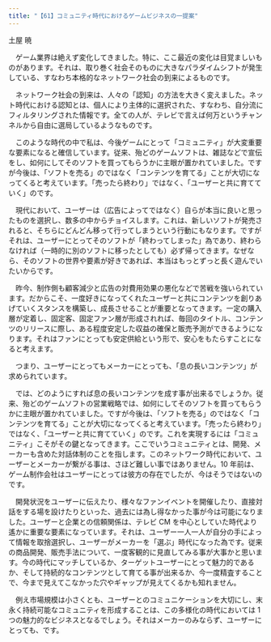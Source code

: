 ```yaml
---
title: "【61】コミュニティ時代におけるゲームビジネスの一提案"
---
```



土屋 暁


　ゲーム業界は絶えず変化してきました。特に、ここ最近の変化は目覚ましいものがあります。それは、取り巻く社会そのものに大きなパラダイムシフトが発生している、すなわち本格的なネットワーク社会の到来によるものです。

　ネットワーク社会の到来は、人々の「認知」の方法を大きく変えました。ネット時代における認知とは、個人により主体的に選択された、すなわち、自分流にフィルタリングされた情報です。全ての人が、テレビで言えば何万というチャンネルから自由に選局しているようなものです。

　このような時代の中で私は、今後ゲームにとって「コミュニティ」が大変重要な要素になると確信しています。従来、殆どのゲームソフトは、雑誌などで宣伝をし、如何にしてそのソフトを買ってもらうかに主眼が置かれていました。ですが今後は、「ソフトを売る」のではなく「コンテンツを育てる」ことが大切になってくると考えています。「売ったら終わり」ではなく、「ユーザーと共に育てていく」のです。

　現代において、ユーザーは（広告によってではなく）自らが本当に良いと思ったものを選択し、数多の中からチョイスします。これは、新しいソフトが発売されると、そちらにどんどん移って行ってしまうという行動にもなります。ですがそれは、ユーザーにとってそのソフトが「終わってしまった」為であり、終わらなければ（一時的に別のソフトに移ったとしても）必ず帰ってきます。なぜなら、そのソフトの世界や要素が好きであれば、本当はもっとずっと長く遊んでいたいからです。

　昨今、制作側も顧客減少と広告の対費用効果の悪化などで苦戦を強いられています。だからこそ、一度好きになってくれたユーザーと共にコンテンツを創りあげていくスタンスを構築し、成長させることが重要となってきます。一定の購入層が定着し、固定客、固定ファン層が形成されれば、毎回のタイトル、コンテンツのリリースに際し、ある程度安定した収益の確保と販売予測ができるようになります。それはファンにとっても安定供給という形で、安心をもたらすことになると考えます。

　つまり、ユーザーにとってもメーカーにとっても、「息の長いコンテンツ」が求められています。

　では、どのようにすれば息の長いコンテンツを成す事が出来るでしょうか。従来、殆どのゲームソフトの営業戦略では、如何にしてそのソフトを買ってもらうかに主眼が置かれていました。ですが今後は、「ソフトを売る」のではなく「コンテンツを育てる」ことが大切になってくると考えています。「売ったら終わり」ではなく、「ユーザーと共に育てていく」のです。これを実現するには「コミュニティ」こそがその鍵となってきます。ここでいうコミュニティとは、開発、メーカーも含めた対話体制のことを指します。このネットワーク時代において、ユーザーとメーカーが繋がる事は、さほど難しい事ではありません。10 年前は、ゲーム制作会社はユーザーにとっては彼方の存在でしたが、今はそうではないのです。

　開発状況をユーザーに伝えたり、様々なファンイベントを開催したり、直接対話をする場を設けたりといった、過去には為し得なかった事が今は可能になりました。ユーザーと企業との信頼関係は、テレビ CM を中心としていた時代より遙かに重要な要素になっています。それは、ユーザー一人一人が自分の手によって情報を取捨選択し、ユーザーがメーカーを「選ぶ」時代になった為です。従来の商品開発、販売手法について、一度客観的に見直してみる事が大事かと思います。今の時代にマッチしているか、ターゲットユーザーにとって魅力的であるか、そして持続的なコンテンツとして育てる事が出来るか、今一度精査することで、今まで見えてこなかった穴やギャップが見えてくるかも知れません。

　例え市場規模は小さくとも、ユーザーとのコミュニケーションを大切にし、末永く持続可能なコミュニティを形成することは、この多様化の時代においては 1 つの魅力的なビジネスとなるでしょう。それはメーカーのみならず、ユーザーにとっても、です。
